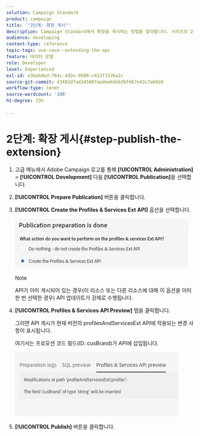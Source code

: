 ```yaml
---
solution: Campaign Standard
product: campaign
title: '"2단계: 확장 게시"'
description: Campaign Standard에서 확장을 게시하는 방법을 알아봅니다. 시리즈의 2부.
audience: developing
content-type: reference
topic-tags: use-case--extending-the-api
feature: 데이터 모델
role: Developer
level: Experienced
exl-id: e3bebded-764c-4d2e-9580-c413f1576a2c
source-git-commit: d3482dfad245807aedee6deb36fd67e43c7a66b9
workflow-type: tm+mt
source-wordcount: '108'
ht-degree: 23%

---
```


# 2단계: 확장 게시{#step-publish-the-extension}

1. 고급 메뉴에서 Adobe Campaign 로고를 통해 **[!UICONTROL Administration]** > **[!UICONTROL Development]** 다음 **[!UICONTROL Publication]**&#x200B;을 선택합니다.
1. **[!UICONTROL Prepare Publication]** 버튼을 클릭합니다.
1. **[!UICONTROL Create the Profiles & Services Ext API]** 옵션을 선택합니다.

   ![](assets/create-profile-and-services-api.png)

   >[!NOTE]
   >
   >API가 이미 게시되어 있는 경우(이 리소스 또는 다른 리소스에 대해 이 옵션을 이미 한 번 선택한 경우) API 업데이트가 강제로 수행됩니다.

1. **[!UICONTROL Profiles & Services API Preview]** 탭을 클릭합니다.

   그러면 API 게시가 현재 버전의 profilesAndServicesExt API에 적용되는 변경 사항이 표시됩니다.

   여기서는 프로모션 코드 필드(ID: cusBrand)가 API에 삽입됩니다.

   ![](assets/extendpandsapi_diff.png)

1. **[!UICONTROL Publish]** 버튼을 클릭합니다.
